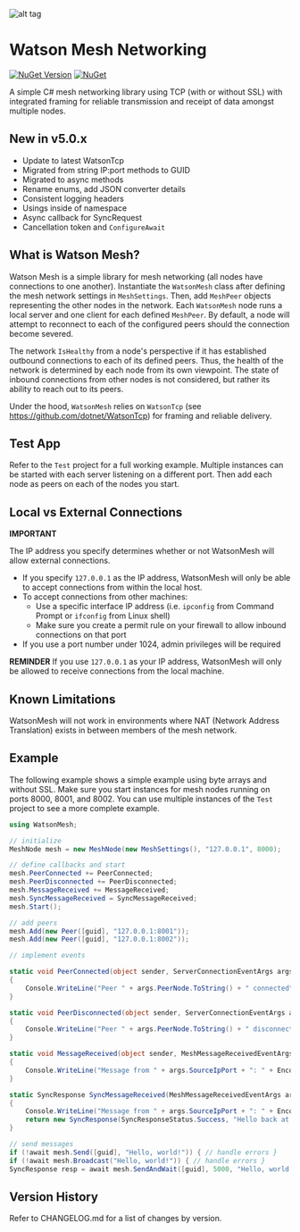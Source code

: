 ![alt tag](https://github.com/jchristn/watsonmesh/blob/master/assets/watson.ico)

# Watson Mesh Networking

[![NuGet Version](https://img.shields.io/nuget/v/WatsonMesh.svg?style=flat)](https://www.nuget.org/packages/WatsonMesh/) [![NuGet](https://img.shields.io/nuget/dt/WatsonMesh.svg)](https://www.nuget.org/packages/WatsonMesh) 

A simple C# mesh networking library using TCP (with or without SSL) with integrated framing for reliable transmission and receipt of data amongst multiple nodes.

## New in v5.0.x

- Update to latest WatsonTcp
- Migrated from string IP:port methods to GUID
- Migrated to async methods
- Rename enums, add JSON converter details
- Consistent logging headers
- Usings inside of namespace
- Async callback for SyncRequest
- Cancellation token and ```ConfigureAwait```

## What is Watson Mesh?

Watson Mesh is a simple library for mesh networking (all nodes have connections to one another).  Instantiate the ```WatsonMesh``` class after defining the mesh network settings in ```MeshSettings```.  Then, add ```MeshPeer``` objects representing the other nodes in the network.  Each ```WatsonMesh``` node runs a local server and one client for each defined ```MeshPeer```.  By default, a node will attempt to reconnect to each of the configured peers should the connection become severed.  

The network ```IsHealthy``` from a node's perspective if it has established outbound connections to each of its defined peers.  Thus, the health of the network is determined by each node from its own viewpoint.  The state of inbound connections from other nodes is not considered, but rather its ability to reach out to its peers.
  
Under the hood, ```WatsonMesh``` relies on ```WatsonTcp``` (see https://github.com/dotnet/WatsonTcp) for framing and reliable delivery.

## Test App

Refer to the ```Test``` project for a full working example.  Multiple instances can be started with each server listening on a different port.  Then add each node as peers on each of the nodes you start.

## Local vs External Connections

**IMPORTANT**

The IP address you specify determines whether or not WatsonMesh will allow external connections.   

* If you specify ```127.0.0.1``` as the IP address, WatsonMesh will only be able to accept connections from within the local host.  
* To accept connections from other machines:
  * Use a specific interface IP address (i.e. ```ipconfig``` from Command Prompt or ```ifconfig``` from Linux shell)
  * Make sure you create a permit rule on your firewall to allow inbound connections on that port
* If you use a port number under 1024, admin privileges will be required

**REMINDER** If you use ```127.0.0.1``` as your IP address, WatsonMesh will only be allowed to receive connections from the local machine.

## Known Limitations

WatsonMesh will not work in environments where NAT (Network Address Translation) exists in between members of the mesh network.

## Example

The following example shows a simple example using byte arrays and without SSL.  Make sure you start instances for mesh nodes running on ports 8000, 8001, and 8002.  You can use multiple instances of the ```Test``` project to see a more complete example. 

```csharp
using WatsonMesh; 

// initialize
MeshNode mesh = new MeshNode(new MeshSettings(), "127.0.0.1", 8000);

// define callbacks and start
mesh.PeerConnected += PeerConnected;
mesh.PeerDisconnected += PeerDisconnected;
mesh.MessageReceived += MessageReceived; 
mesh.SyncMessageReceived = SyncMessageReceived;
mesh.Start();

// add peers 
mesh.Add(new Peer([guid], "127.0.0.1:8001"));
mesh.Add(new Peer([guid], "127.0.0.1:8002")); 

// implement events

static void PeerConnected(object sender, ServerConnectionEventArgs args) 
{
    Console.WriteLine("Peer " + args.PeerNode.ToString() + " connected");
}

static void PeerDisconnected(object sender, ServerConnectionEventArgs args) 
{
    Console.WriteLine("Peer " + args.PeerNode.ToString() + " disconnected");
}

static void MessageReceived(object sender, MeshMessageReceivedEventArgs args) 
{
	Console.WriteLine("Message from " + args.SourceIpPort + ": " + Encoding.UTF8.GetBytes(args.Data));
}

static SyncResponse SyncMessageReceived(MeshMessageReceivedEventArgs args) 
{
	Console.WriteLine("Message from " + args.SourceIpPort + ": " + Encoding.UTF8.GetBytes(args.Data));
	return new SyncResponse(SyncResponseStatus.Success, "Hello back at you!");
}

// send messages 
if (!await mesh.Send([guid], "Hello, world!")) { // handle errors }
if (!await mesh.Broadcast("Hello, world!")) { // handle errors }
SyncResponse resp = await mesh.SendAndWait([guid], 5000, "Hello, world!");
```

## Version History

Refer to CHANGELOG.md for a list of changes by version.
